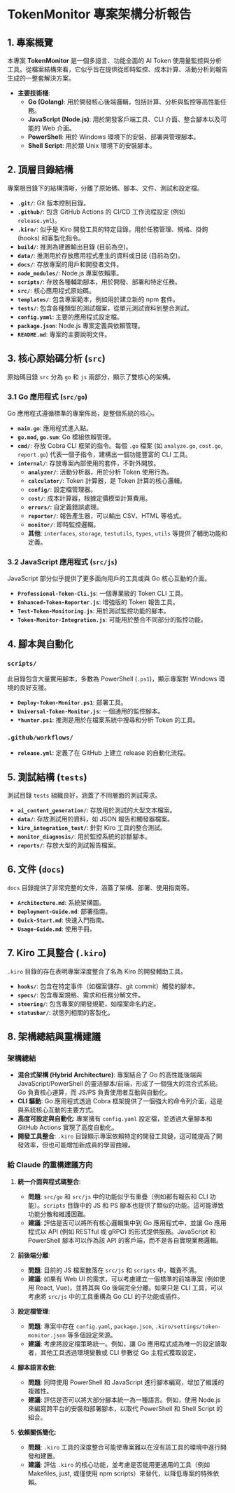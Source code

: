 # TokenMonitor 專案架構分析報告

## 1. 專案概覽

本專案 **TokenMonitor** 是一個多語言、功能全面的 AI Token 使用量監控與分析工具。從檔案結構來看，它似乎旨在提供從即時監控、成本計算、活動分析到報告生成的一整套解決方案。

- **主要技術棧**:
  - **Go (Golang)**: 用於開發核心後端邏輯，包括計算、分析與監控等高性能任務。
  - **JavaScript (Node.js)**: 用於開發客戶端工具、CLI 介面、整合腳本以及可能的 Web 介面。
  - **PowerShell**: 用於 Windows 環境下的安裝、部署與管理腳本。
  - **Shell Script**: 用於類 Unix 環境下的安裝腳本。

## 2. 頂層目錄結構

專案根目錄下的結構清晰，分離了原始碼、腳本、文件、測試和設定檔。

- **`.git/`**: Git 版本控制目錄。
- **`.github/`**: 包含 GitHub Actions 的 CI/CD 工作流程設定 (例如 `release.yml`)。
- **`.kiro/`**: 似乎是 Kiro 開發工具的特定目錄，用於任務管理、規格、掛鉤 (hooks) 和客製化指令。
- **`build/`**: 推測為建置輸出目錄 (目前為空)。
- **`data/`**: 推測用於存放應用程式產生的資料或日誌 (目前為空)。
- **`docs/`**: 存放專案的用戶和開發者文件。
- **`node_modules/`**: Node.js 專案依賴庫。
- **`scripts/`**: 存放各種輔助腳本，用於開發、部署和特定任務。
- **`src/`**: 核心應用程式原始碼。
- **`templates/`**: 包含專案範本，例如用於建立新的 npm 套件。
- **`tests/`**: 包含各種類型的測試檔案，從單元測試資料到整合測試。
- **`config.yaml`**: 主要的應用程式設定檔。
- **`package.json`**: Node.js 專案定義與依賴管理。
- **`README.md`**: 專案的主要說明文件。

## 3. 核心原始碼分析 (`src`)

原始碼目錄 `src` 分為 `go` 和 `js` 兩部分，顯示了雙核心的架構。

### 3.1 Go 應用程式 (`src/go`)

Go 應用程式遵循標準的專案佈局，是整個系統的核心。

- **`main.go`**: 應用程式進入點。
- **`go.mod`, `go.sum`**: Go 模組依賴管理。
- **`cmd/`**: 存放 Cobra CLI 框架的指令。每個 `.go` 檔案 (如 `analyze.go`, `cost.go`, `report.go`) 代表一個子指令，建構出一個功能豐富的 CLI 工具。
- **`internal/`**: 存放專案內部使用的套件，不對外開放。
  - **`analyzer/`**: 活動分析器，用於分析 Token 使用行為。
  - **`calculator/`**: Token 計算器，是 Token 計算的核心邏輯。
  - **`config/`**: 設定檔管理器。
  - **`cost/`**: 成本計算器，根據定價模型計算費用。
  - **`errors/`**: 自定義錯誤處理。
  - **`reporter/`**: 報告產生器，可以輸出 CSV、HTML 等格式。
  - **`monitor/`**: 即時監控邏輯。
  - **其他**: `interfaces`, `storage`, `testutils`, `types`, `utils` 等提供了輔助功能和定義。

### 3.2 JavaScript 應用程式 (`src/js`)

JavaScript 部分似乎提供了更多面向用戶的工具或與 Go 核心互動的介面。

- **`Professional-Token-Cli.js`**: 一個專業級的 Token CLI 工具。
- **`Enhanced-Token-Reporter.js`**: 增強版的 Token 報告工具。
- **`Test-Token-Monitoring.js`**: 用於測試監控功能的腳本。
- **`Token-Monitor-Integration.js`**: 可能用於整合不同部分的監控功能。

## 4. 腳本與自動化

### `scripts/`

此目錄包含大量實用腳本，多數為 PowerShell (`.ps1`)，顯示專案對 Windows 環境的良好支援。

- **`Deploy-Token-Monitor.ps1`**: 部署工具。
- **`Universal-Token-Monitor.js`**: 一個通用的監控腳本。
- **`*hunter.ps1`**: 推測是用於在檔案系統中搜尋和分析 Token 的工具。

### `.github/workflows/`

- **`release.yml`**: 定義了在 GitHub 上建立 release 的自動化流程。

## 5. 測試結構 (`tests`)

測試目錄 `tests` 組織良好，涵蓋了不同層面的測試需求。

- **`ai_content_generation/`**: 存放用於測試的大型文本檔案。
- **`data/`**: 存放測試用的資料，如 JSON 報告和觸發器檔案。
- **`kiro_integration_test/`**: 針對 Kiro 工具的整合測試。
- **`monitor_diagnosis/`**: 用於監控系統的診斷腳本。
- **`reports/`**: 存放大型的測試報告檔案。

## 6. 文件 (`docs`)

`docs` 目錄提供了非常完整的文件，涵蓋了架構、部署、使用指南等。

- **`Architecture.md`**: 系統架構圖。
- **`Deployment-Guide.md`**: 部署指南。
- **`Quick-Start.md`**: 快速入門指南。
- **`Usage-Guide.md`**: 使用手冊。

## 7. Kiro 工具整合 (`.kiro`)

`.kiro` 目錄的存在表明專案深度整合了名為 Kiro 的開發輔助工具。

- **`hooks/`**: 包含在特定事件（如檔案儲存、git commit）觸發的腳本。
- **`specs/`**: 包含專案規格、需求和任務分解文件。
- **`steering/`**: 包含專案的開發規範，如檔案命名約定。
- **`statusbar/`**: 狀態列相關的客製化。

## 8. 架構總結與重構建議

### 架構總結

- **混合式架構 (Hybrid Architecture)**: 專案結合了 Go 的高性能後端與 JavaScript/PowerShell 的靈活腳本/前端，形成了一個強大的混合式系統。Go 負責核心運算，而 JS/PS 負責使用者互動與自動化。
- **CLI 驅動**: Go 應用程式透過 Cobra 框架提供了一個強大的命令列介面，這是與系統核心互動的主要方式。
- **高度可設定與自動化**: 專案擁有 `config.yaml` 設定檔，並透過大量腳本和 GitHub Actions 實現了高度自動化。
- **開發工具整合**: `.kiro` 目錄顯示專案依賴特定的開發工具鏈，這可能提高了開發效率，但也可能增加新成員的學習曲線。

### 給 Claude 的重構建議方向

1.  **統一介面與程式碼整合**:
    -   **問題**: `src/go` 和 `src/js` 中的功能似乎有重疊（例如都有報告和 CLI 功能）。`scripts` 目錄中的 JS 和 PS 腳本也提供了類似的功能。這可能導致功能分散和維護困難。
    -   **建議**: 評估是否可以將所有核心邏輯集中到 Go 應用程式中，並讓 Go 應用程式以 API (例如 RESTful 或 gRPC) 的形式提供服務。JavaScript 和 PowerShell 腳本可以作為該 API 的客戶端，而不是各自實現業務邏輯。

2.  **前後端分離**:
    -   **問題**: 目前的 JS 檔案散落在 `src/js` 和 `scripts` 中，職責不清。
    -   **建議**: 如果有 Web UI 的需求，可以考慮建立一個標準的前端專案 (例如使用 React, Vue)，並將其與 Go 後端完全分離。如果只是 CLI 工具，可以考慮將 `src/js` 中的工具重構為 Go CLI 的子功能或插件。

3.  **設定檔管理**:
    -   **問題**: 專案中存在 `config.yaml`, `package.json`, `.kiro/settings/token-monitor.json` 等多個設定來源。
    -   **建議**: 考慮將設定檔策略統一。例如，讓 Go 應用程式成為唯一的設定讀取者，其他工具透過環境變數或 CLI 參數從 Go 主程式獲取設定。

4.  **腳本語言收斂**:
    -   **問題**: 同時使用 PowerShell 和 JavaScript 進行腳本編寫，增加了維護的複雜性。
    -   **建議**: 評估是否可以將大部分腳本統一為一種語言。例如，使用 Node.js 來編寫跨平台的安裝和部署腳本，以取代 PowerShell 和 Shell Script 的組合。

5.  **依賴關係簡化**:
    -   **問題**: `.kiro` 工具的深度整合可能使專案難以在沒有該工具的環境中進行開發和建置。
    -   **建議**: 評估 `.kiro` 的核心功能，並考慮是否能用更通用的工具（例如 Makefiles, just, 或僅使用 npm scripts）來替代，以降低專案的特殊依賴。
